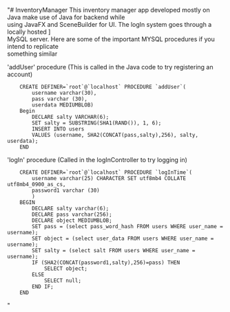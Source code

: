"# InventoryManager
   This inventory manager app developed mostly on Java make use of Java for backend while<br /> 
   using JavaFX and SceneBuilder for UI. The logIn system goes through a locally hosted ]<br />
   MySQL server. Here are some of the important MYSQL procedures if you intend to replicate<br /> 
   something similar<br />
   
   'addUser' procedure (This is called in the Java code to try registering an account)<br />
```
    CREATE DEFINER=`root`@`localhost` PROCEDURE `addUser`(
		username varchar(30),
    	pass varchar (30),
    	userdata MEDIUMBLOB)
	Begin
		DECLARE salty VARCHAR(6);
    	SET salty = SUBSTRING(SHA1(RAND()), 1, 6);
		INSERT INTO users 
    	VALUES (username, SHA2(CONCAT(pass,salty),256), salty, userdata);
	END
```
   'logIn' procedure (Called in the logInController to try logging in) <br />
```
	CREATE DEFINER=`root`@`localhost` PROCEDURE `logInTime`(
		username varchar(25) CHARACTER SET utf8mb4 COLLATE utf8mb4_0900_as_cs,
    	password1 varchar (30)
		)
	BEGIN
		DECLARE salty varchar(6);
    	DECLARE pass varchar(256);
    	DECLARE object MEDIUMBLOB;
    	SET pass = (select pass_word_hash FROM users WHERE user_name = username);
    	SET object = (select user_data FROM users WHERE user_name = username);
    	SET salty = (select salt FROM users WHERE user_name = username);
    	IF (SHA2(CONCAT(password1,salty),256)=pass) THEN
			SELECT object;
		ELSE 
			SELECT null;
    	END IF;
	END
```	
" 
